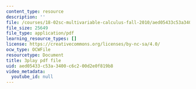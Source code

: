 ```yaml
---
content_type: resource
description: ''
file: /courses/18-02sc-multivariable-calculus-fall-2010/aed05433c53a3400c6c200d2e0f819b8_nDuS5uQ7-lo.pdf
file_size: 25649
file_type: application/pdf
learning_resource_types: []
license: https://creativecommons.org/licenses/by-nc-sa/4.0/
ocw_type: OCWFile
resourcetype: Document
title: 3play pdf file
uid: aed05433-c53a-3400-c6c2-00d2e0f819b8
video_metadata:
  youtube_id: null
---
```

